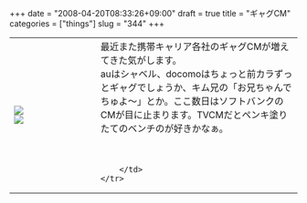 +++
date = "2008-04-20T08:33:26+09:00"
draft = true
title = "ギャグCM"
categories = ["things"]
slug = "344"
+++

<table width="100%">
	<tr>
		<td width="30%" valign="middle">
		                        <a rel="lightbox" href="/images/480a81460115f-080420-082615.jpg"><img src="/images/480a81460115f-thumb_080420-082615.jpg" border="0" /></a>
			<br />
			                        <a rel="lightbox" href="/images/480a8146aac08-080420-082638.jpg"><img src="/images/480a8146aac08-thumb_080420-082638.jpg" border="0" /></a>
		</td>
		<td width="70%" valign="middle">
			最近また携帯キャリア各社のギャグCMが増えてきた気がします。<br />
auはシャベル、docomoはちょっと前カラずっとギャグでしょうか、キム兄の「お兄ちゃんでちゅよ～」とか。ここ数日はソフトバンクのCMが目に止まります。TVCMだとペンキ塗りたてのベンチのが好きかなぁ。<br />
<br />
<br />

		</td>
	</tr>
</table>
